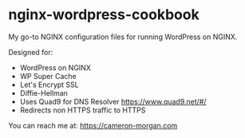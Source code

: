 # nginx-wordpress-cookbook
My go-to NGINX configuration files for running WordPress on NGINX.


Designed for: 
 - WordPress on NGINX
 - WP Super Cache
 - Let's Encrypt SSL
 - Diffie-Hellman
 - Uses Quad9 for DNS Resolver https://www.quad9.net/#/
 - Redirects non HTTPS traffic to HTTPS
 
 
 You can reach me at: https://cameron-morgan.com 